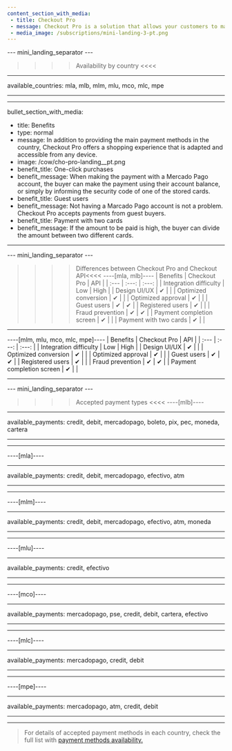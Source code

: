 ```yaml
---
content_section_with_media: 
 - title: Checkout Pro
 - message: Checkout Pro is a solution that allows your customers to make purchases through the Mercado Pago web form. When paying with Checkout Pro, the buyer is directed to a Mercado Pago page where they will complete the transaction safely and quickly and can pay with the main payment methods currently available.
 - media_image: /subscriptions/mini-landing-3-pt.png
---
```


--- mini_landing_separator ---

>>>> Availability by country <<<<
---
available_countries: mla, mlb, mlm, mlu, mco, mlc, mpe

---

---
bullet_section_with_media: 
 - title: Benefits
 - type: normal
 - message: In addition to providing the main payment methods in the country, Checkout Pro offers a shopping experience that is adapted and accessible from any device.
 - image: /cow/cho-pro-landing__pt.png
 - benefit_title: One-click purchases
 - benefit_message: When making the payment with a Mercado Pago account, the buyer can make the payment using their account balance, or simply by informing the security code of one of the stored cards.
 - benefit_title: Guest users
 - benefit_message: Not having a Marcado Pago account is not a problem. Checkout Pro accepts payments from guest buyers.
 - benefit_title: Payment with two cards
 - benefit_message: If the amount to be paid is high, the buyer can divide the amount between two different cards.
---

--- mini_landing_separator ---

>>>> Differences between Checkout Pro and Checkout API<<<<
----[mla, mlb]----
|      Benefits                      | Checkout Pro | API |
| :--- | :---: | :---: |
| Integration difficulty             | Low | High |
| Design UI/UX                          | ✔ |   |
| Optimized conversion                   | ✔ |   |
| Optimized approval                   | ✔ |   |
| Guest users     			| ✔ | ✔ |
| Registered users     		| ✔ |   |
| Fraud prevention                   | ✔ | ✔ |
| Payment completion screen      | ✔ |   |
| Payment with two cards            | ✔ |   |

------------

----[mlm, mlu, mco, mlc, mpe]----
|  Benefits                          | Checkout Pro | API |
| :--- | :---: | :---: |
| Integration difficulty             | Low | High |
| Design UI/UX                          | ✔ |   |
| Optimized conversion                  | ✔ |   |
| Optimized approval                   | ✔ |   |
| Guest users      		| ✔ | ✔ |
| Registered users     		| ✔ |   |
| Fraud prevention                   | ✔ | ✔ |
| Payment completion screen      | ✔ |   |

------------

--- mini_landing_separator ---

>>>> Accepted payment types <<<<
----[mlb]----

---
available_payments: credit, debit, mercadopago, boleto, pix, pec, moneda, cartera

---
------------

----[mla]---- 

---
available_payments: credit, debit, mercadopago, efectivo, atm

----
------------

----[mlm]---- 

---
available_payments: credit, debit, mercadopago, efectivo, atm, moneda

----
------------

----[mlu]---- 

---
available_payments: credit, efectivo

----
------------

----[mco]---- 

---
available_payments: mercadopago, pse, credit, debit, cartera, efectivo

----
------------

----[mlc]---- 

---
available_payments: mercadopago, credit, debit

----
------------

----[mpe]---- 

---
available_payments: mercadopago, atm, credit, debit

----
------------
> For details of accepted payment methods in each country, check the full list with [payment methods availability.](/developers/en/docs/sales-processing/payment-methods)